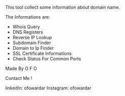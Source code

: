 This tool collect some information about domain name.

The Informations are:
- Whois Query
- DNS Registers
- Reverse IP Lookup
- Subdomain Finder
- Domain to Ip Finder
- SSL Certificate Informations
- Check Status For Common Ports


Made By O F O 

Contact Me !

linkedIn: ofowardar
Instagram: ofowardar
